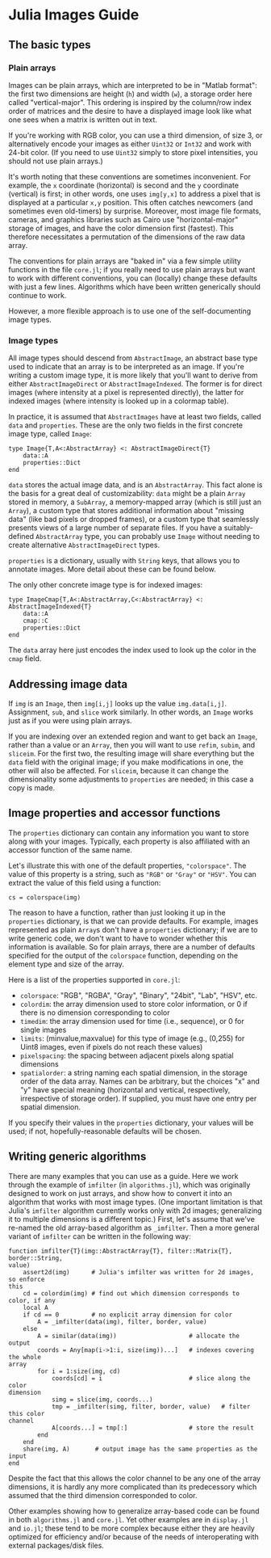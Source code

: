 # Julia Images Guide

## The basic types

### Plain arrays

Images can be plain arrays, which are interpreted to be in "Matlab format": the
first two dimensions are height (`h`) and width (`w`), a storage order here
called "vertical-major". This ordering is inspired by the column/row index order
of matrices and the desire to have a displayed image look like what one sees
when a matrix is written out in text.

If you're working with RGB color, you can use a third dimension, of size 3, or
alternatively encode your images as either `Uint32` or `Int32` and work with
24-bit color. (If you need to use `Uint32` simply to store pixel intensities,
you should not use plain arrays.)

It's worth noting that these conventions are sometimes inconvenient.
For example, the `x` coordinate (horizontal) is second and the `y` coordinate
(vertical) is first; in other words, one uses `img[y,x]` to address a pixel that
is displayed at a
particular `x,y` position. This often catches newcomers (and sometimes even
old-timers) by surprise. 
Moreover, most image file formats, cameras, and graphics libraries such as
Cairo use "horizontal-major" storage of images, and have the color dimension
first (fastest). This therefore necessitates a
permutation of the dimensions of the raw data array.

The conventions for plain arrays are "baked in" via a few simple utility
functions in the file
`core.jl`; if you really need to use plain arrays but want to work with
different conventions, you can (locally) change these defaults with just a few
lines. Algorithms which have been written generically should continue
to work.

However, a more flexible approach is to use one of the self-documenting image
types.

### Image types

All image types should descend from `AbstractImage`, an abstract base type used
to indicate that an array is to be interpreted as an image. If you're writing a
custom image type, it is more likely that you'll want to derive from either
`AbstractImageDirect` or `AbstractImageIndexed`. The former is for direct images
(where intensity at a pixel is represented directly), the latter for indexed
images (where intensity is looked up in a colormap table).

In practice, it is assumed that `AbstractImages` have at least two fields,
called `data` and `properties`. These are the only two fields in the first
concrete image type, called `Image`:

```
type Image{T,A<:AbstractArray} <: AbstractImageDirect{T}
    data::A
    properties::Dict
end
```

`data` stores the actual image data, and is an `AbstractArray`. This fact alone
is the basis for a great deal of customizability: `data` might be a plain
`Array` stored in memory, a `SubArray`, a memory-mapped array (which is still
just an `Array`), a custom type that stores additional information about
"missing data" (like bad pixels or dropped frames), or a custom type that
seamlessly presents views of a large number of separate files. If you have a
suitably-defined `AbstractArray` type, you can probably use `Image` without
needing to create alternative `AbstractImageDirect` types.

`properties` is a dictionary, usually with `String` keys, that allows you to
annotate images. More detail about these can be found below.

The only other concrete image type is for indexed images:

```
type ImageCmap{T,A<:AbstractArray,C<:AbstractArray} <: AbstractImageIndexed{T}
    data::A
    cmap::C
    properties::Dict
end
```
The `data` array here just encodes the index used to look up the color in the
`cmap` field.

## Addressing image data

If `img` is an `Image`, then `img[i,j]` looks up the value `img.data[i,j]`.
Assignment, `sub`, and `slice` work similarly. In other words, an
`Image` works just as if you were using plain arrays.

If you are indexing over an extended region and want to get back an `Image`,
rather than a value or an `Array`, then you
will want to use `refim`, `subim`, and `sliceim`. For the first two, the
resulting image will share everything but the `data` field with the original
image; if you make modifications in one, the other will also be affected. For
`sliceim`, because it can change the dimensionality some adjustments to
`properties` are needed; in this case a copy is made.

## Image properties and accessor functions

The `properties` dictionary can contain any information you want to store along
with your images. Typically, each property is also affiliated with an accessor
function of the same name.

Let's illustrate this with one of the default properties, `"colorspace"`. The
value of this property is a string, such as `"RGB"` or `"Gray"` or `"HSV"`. You
can extract the value of this field using a function:
```
cs = colorspace(img)
```
The reason to have a function, rather than just looking it up in the
`properties` dictionary, is that we can provide defaults. For example, images
represented as plain `Array`s don't have a `properties` dictionary; if we are to
write generic code, we don't want to have to wonder whether this information is
available. So for plain arrays, there are a number of defaults specified for the
output of the `colorspace` function, depending on the element type and size of
the array.

Here is a list of the properties supported in `core.jl`:

- `colorspace`: "RGB", "RGBA", "Gray", "Binary", "24bit", "Lab", "HSV", etc.
- `colordim`: the array dimension used to store color information, or 0 if there
is no dimension corresponding to color
- `timedim`: the array dimension used for time (i.e., sequence), or 0 for single
images
- `limits`: (minvalue,maxvalue) for this type of image (e.g., (0,255) for Uint8
images, even if pixels do not reach these values)
- `pixelspacing`: the spacing between adjacent pixels along spatial dimensions
- `spatialorder`: a string naming each spatial dimension, in the storage order
of
the data array. Names can be arbitrary, but the choices "x" and "y" have special
meaning (horizontal and vertical, respectively, irrespective of storage order).
If supplied, you must have one entry per spatial dimension.

If you specify their values in the `properties` dictionary, your values will be
used; if not, hopefully-reasonable defaults will be chosen.


## Writing generic algorithms

There are many examples that you can use as a guide. Here we work through the
example of `imfilter` (in
`algorithms.jl`), which was originally designed to work on just arrays, and show
how to convert it into an algorithm that works with most image types.
(One important limitation is that Julia's `imfilter` algorithm currently works
only with 2d images; generalizing it to multiple dimensions is a different
topic.) First, let's assume that we've re-named the old array-based algorithm as
`_imfilter`. Then a more general variant of `imfilter` can be written in the
following way:

```
function imfilter{T}(img::AbstractArray{T}, filter::Matrix{T}, border::String,
value)
    assert2d(img)      # Julia's imfilter was written for 2d images, so enforce
this
    cd = colordim(img) # find out which dimension corresponds to color, if any
    local A
    if cd == 0         # no explicit array dimension for color
        A = _imfilter(data(img), filter, border, value)
    else
        A = similar(data(img))                    # allocate the output
        coords = Any[map(i->1:i, size(img))...]   # indexes covering the whole
array
        for i = 1:size(img, cd)
            coords[cd] = i                        # slice along the color
dimension
            simg = slice(img, coords...)
            tmp = _imfilter(simg, filter, border, value)   # filter this color
channel
            A[coords...] = tmp[:]                 # store the result
        end
    end
    share(img, A)       # output image has the same properties as the input
end
```
Despite the fact that this allows the color channel to be any one of the array
dimensions, it is hardly any more complicated than its predecessory which
assumed that the third dimension corresponded to color.

Other examples showing how to generalize array-based code can be found in both
`algorithms.jl` and `core.jl`. Yet other examples are in `display.jl` and
`io.jl`; these tend to be more complex because either they are heavily optimized
for efficiency and/or because of the needs of interoperating with external
packages/disk files.
